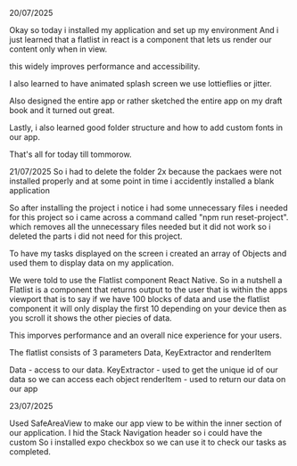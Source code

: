 20/07/2025


Okay so today i installed my application and set up my environment And i just learned that a flatlist in react is a component that lets us render our content only when in view.

this widely improves performance and accessibility.

I also learned to have animated splash screen we use lottieflies or jitter.

Also designed the entire app or rather sketched the entire app on my draft book and it turned out great.

Lastly, i also learned good folder structure and how to add custom fonts in our app.

That's all for today till tommorow.

21/07/2025
So i had to delete the folder 2x because the packaes were not installed properly and at some point in time i accidently installed a blank application

So after installing the project i notice i had some unnecessary files i needed for this project so i came across a command called "npm run reset-project". which removes all the unnecessary files needed but it did not work so i deleted the parts i did not need for this project.

To have my tasks displayed on the screen i created an array of Objects and used them to display data on my application.

We were told to use the Flatlist component React Native. So in a nutshell a Flatlist is a component that returns output to the user that is within the apps viewport that is to say if we have 100 blocks of data and use the flatlist component it will only display the first 10 depending on your device then as you scroll it shows the other piecies of data.

This imporves performance and an overall nice experience for your users.

The flatlist consists of 3 parameters
Data, KeyExtractor and renderItem

Data - access to our data.
KeyExtractor - used to get the unique id of our data so we can access each object
renderItem - used to return our data on our app


23/07/2025

Used SafeAreaView to make our app view to be within the inner section of our application.
I hid the Stack Navigation header so i could have the custom
So i installed expo checkbox so we can use it to check our tasks as completed.
